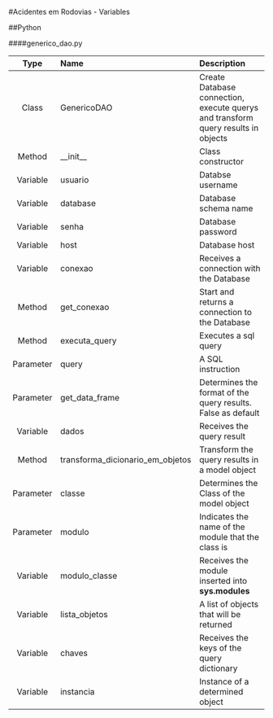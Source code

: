 #Acidentes em Rodovias - Variables

##Python

####generico_dao.py

|Type     |Name        |Description        |
|:---------:|:------------|:-------------------|
|Class    |GenericoDAO | Create Database connection, execute querys and transform query results in objects |
|Method   |\_\_init\_\_ | Class constructor |
|Variable | usuario | Databse username |
|Variable | database | Database schema name|
|Variable | senha | Database password |
|Variable | host | Database host |
|Variable | conexao | Receives a connection with the Database |
|Method   | get_conexao | Start and returns a connection to the Database |
|Method   | executa_query | Executes a sql query |
|Parameter| query | A SQL instruction |
|Parameter| get\_data\_frame | Determines the format of the query results. False as default |
|Variable | dados | Receives the query result |
|Method | transforma\_dicionario\_em\_objetos| Transform the query results in a model object |
|Parameter| classe | Determines the Class of the model object |
|Parameter| modulo | Indicates the name of the module that the class is |
|Variable | modulo\_classe | Receives the module inserted into __sys.modules__ |
|Variable | lista_objetos | A list of objects that will be returned |
|Variable | chaves | Receives the keys of the query dictionary |
|Variable | instancia | Instance of a determined object |
